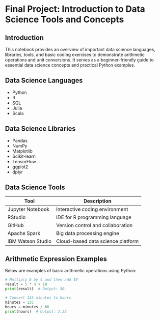 # Final Project: Introduction to Data Science Tools and Concepts

## Introduction

This notebook provides an overview of important data science languages, libraries, tools, and basic coding exercises to demonstrate arithmetic operations and unit conversions. It serves as a beginner-friendly guide to essential data science concepts and practical Python examples.

## Data Science Languages

- Python  
- R  
- SQL  
- Julia  
- Scala  

## Data Science Libraries

- Pandas  
- NumPy  
- Matplotlib  
- Scikit-learn  
- TensorFlow  
- ggplot2  
- dplyr  

## Data Science Tools

| Tool             | Description                     |
|------------------|---------------------------------|
| Jupyter Notebook | Interactive coding environment  |
| RStudio          | IDE for R programming language |
| GitHub           | Version control and collaboration |
| Apache Spark     | Big data processing engine      |
| IBM Watson Studio| Cloud-based data science platform|

## Arithmetic Expression Examples

Below are examples of basic arithmetic operations using Python:

```python
# Multiply 5 by 4 and then add 10
result = 5 * 4 + 10
print(result)  # Output: 30

# Convert 135 minutes to hours
minutes = 135
hours = minutes / 60
print(hours)  # Output: 2.25

